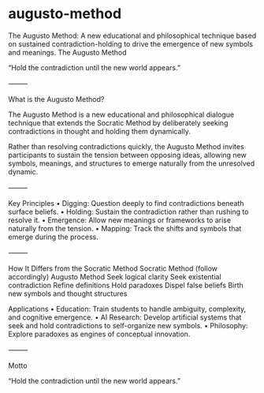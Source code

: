 # augusto-method
The Augusto Method: A new educational and philosophical technique based on sustained contradiction-holding to drive the emergence of new symbols and meanings.
The Augusto Method

“Hold the contradiction until the new world appears.”

⸻

What is the Augusto Method?

The Augusto Method is a new educational and philosophical dialogue technique that extends the Socratic Method by deliberately seeking contradictions in thought and holding them dynamically.

Rather than resolving contradictions quickly, the Augusto Method invites participants to sustain the tension between opposing ideas,
allowing new symbols, meanings, and structures to emerge naturally from the unresolved dynamic.

⸻

Key Principles
	•	Digging: Question deeply to find contradictions beneath surface beliefs.
	•	Holding: Sustain the contradiction rather than rushing to resolve it.
	•	Emergence: Allow new meanings or frameworks to arise naturally from the tension.
	•	Mapping: Track the shifts and symbols that emerge during the process.

⸻

How It Differs from the Socratic Method
Socratic Method (follow accordingly) 
Augusto Method
Seek logical clarity
Seek existential contradiction
Refine definitions
Hold paradoxes
Dispel false beliefs
Birth new symbols and thought structures

Applications
	•	Education: Train students to handle ambiguity, complexity, and cognitive emergence.
	•	AI Research: Develop artificial systems that seek and hold contradictions to self-organize new symbols.
	•	Philosophy: Explore paradoxes as engines of conceptual innovation.

⸻

Motto

“Hold the contradiction until the new world appears.”

